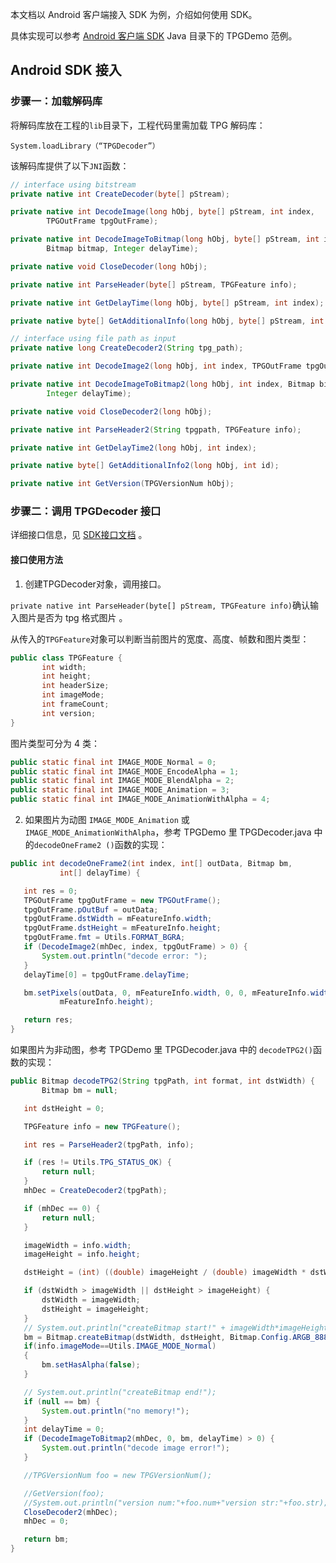 本文档以 Android 客户端接入 SDK 为例，介绍如何使用 SDK。

具体实现可以参考 [Android 客户端 SDK](https://main.qcloudimg.com/raw/7a702185f3d359395242656dd6275f9e/TPG_android_SDK.zip)  Java 目录下的 TPGDemo 范例。



## Android SDK 接入



### 步骤一：加载解码库

将解码库放在工程的`lib`目录下，工程代码里需加载 TPG 解码库：

```
System.loadLibrary（“TPGDecoder”）
```



该解码库提供了以下`JNI`函数：

```java
// interface using bitstream
private native int CreateDecoder(byte[] pStream);

private native int DecodeImage(long hObj, byte[] pStream, int index,
		TPGOutFrame tpgOutFrame);

private native int DecodeImageToBitmap(long hObj, byte[] pStream, int index,
		Bitmap bitmap, Integer delayTime);

private native void CloseDecoder(long hObj);

private native int ParseHeader(byte[] pStream, TPGFeature info);

private native int GetDelayTime(long hObj, byte[] pStream, int index);

private native byte[] GetAdditionalInfo(long hObj, byte[] pStream, int id);

// interface using file path as input
private native long CreateDecoder2(String tpg_path);

private native int DecodeImage2(long hObj, int index, TPGOutFrame tpgOutFrame);

private native int DecodeImageToBitmap2(long hObj, int index, Bitmap bitmap,
		Integer delayTime);

private native void CloseDecoder2(long hObj);

private native int ParseHeader2(String tpgpath, TPGFeature info);

private native int GetDelayTime2(long hObj, int index);

private native byte[] GetAdditionalInfo2(long hObj, int id);

private native int GetVersion(TPGVersionNum hObj);

```



### 步骤二：调用 TPGDecoder 接口

详细接口信息，见 [SDK接口文档](https:) 。

#### 接口使用方法

1.  创建TPGDecoder对象，调用接口。

  `private native int ParseHeader(byte[] pStream, TPGFeature info)`确认输入图片是否为 tpg 格式图片 。

 从传入的`TPGFeature`对象可以判断当前图片的宽度、高度、帧数和图片类型：

 ```java
public class TPGFeature {
		int width;
		int height;
		int headerSize;
		int imageMode;
		int frameCount;
		int version;
}
```

 图片类型可分为 4 类：

 ```java
public static final int IMAGE_MODE_Normal = 0;
public static final int IMAGE_MODE_EncodeAlpha = 1;
public static final int IMAGE_MODE_BlendAlpha = 2;
public static final int IMAGE_MODE_Animation = 3;
public static final int IMAGE_MODE_AnimationWithAlpha = 4;
```

2.  如果图片为动图 `IMAGE_MODE_Animation` 或`IMAGE_MODE_AnimationWithAlpha`，参考 TPGDemo 里 TPGDecoder.java 中的`decodeOneFrame2 ()`函数的实现：

 ```java
public int decodeOneFrame2(int index, int[] outData, Bitmap bm,
			int[] delayTime) {

	int res = 0;
	TPGOutFrame tpgOutFrame = new TPGOutFrame();
	tpgOutFrame.pOutBuf = outData;
	tpgOutFrame.dstWidth = mFeatureInfo.width;
	tpgOutFrame.dstHeight = mFeatureInfo.height;
	tpgOutFrame.fmt = Utils.FORMAT_BGRA;
	if (DecodeImage2(mhDec, index, tpgOutFrame) > 0) {
		System.out.println("decode error: ");
	}
	delayTime[0] = tpgOutFrame.delayTime;

	bm.setPixels(outData, 0, mFeatureInfo.width, 0, 0, mFeatureInfo.width,
			mFeatureInfo.height);

	return res;
}
```

  如果图片为非动图，参考 TPGDemo 里 TPGDecoder.java 中的 `decodeTPG2()`函数的实现：

 ```java
public Bitmap decodeTPG2(String tpgPath, int format, int dstWidth) {
		Bitmap bm = null;

	int dstHeight = 0;

	TPGFeature info = new TPGFeature();

	int res = ParseHeader2(tpgPath, info);

	if (res != Utils.TPG_STATUS_OK) {
		return null;
	}
	mhDec = CreateDecoder2(tpgPath);

	if (mhDec == 0) {
		return null;
	}

	imageWidth = info.width;
	imageHeight = info.height;

	dstHeight = (int) ((double) imageHeight / (double) imageWidth * dstWidth);

	if (dstWidth > imageWidth || dstHeight > imageHeight) {
		dstWidth = imageWidth;
		dstHeight = imageHeight;
	}
	// System.out.println("createBitmap start!" + imageWidth*imageHeight*4);
	bm = Bitmap.createBitmap(dstWidth, dstHeight, Bitmap.Config.ARGB_8888);
	if(info.imageMode==Utils.IMAGE_MODE_Normal)
	{
		bm.setHasAlpha(false);
	}

	// System.out.println("createBitmap end!");
	if (null == bm) {
		System.out.println("no memory!");
	}
	int delayTime = 0;
	if (DecodeImageToBitmap2(mhDec, 0, bm, delayTime) > 0) {
		System.out.println("decode image error!");	
	}

	//TPGVersionNum foo = new TPGVersionNum();

	//GetVersion(foo);
	//System.out.println("version num:"+foo.num+"version str:"+foo.str);
	CloseDecoder2(mhDec);
	mhDec = 0;

	return bm;
}
```

 